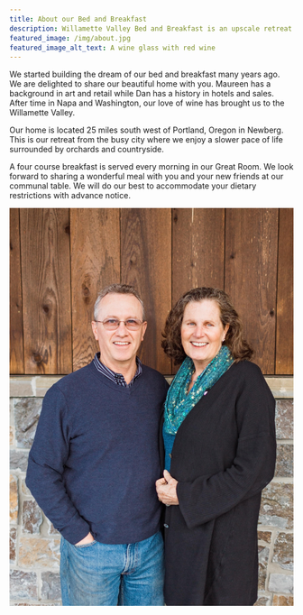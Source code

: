 ```yaml
---
title: About our Bed and Breakfast
description: Willamette Valley Bed and Breakfast is an upscale retreat in the heart of Oregon's wine country near Newberg and the Dundee Hills. Secure your reservation today!
featured_image: /img/about.jpg
featured_image_alt_text: A wine glass with red wine
---
```

We started building the dream of our bed and breakfast many years ago. We are delighted to share our beautiful home with you. Maureen has a background in art and retail while Dan has a history in hotels and sales. After time in Napa and Washington, our love of wine has brought us to the Willamette Valley.

Our home is located 25 miles south west of Portland, Oregon in Newberg. This is our retreat from the busy city where we enjoy a slower pace of life surrounded by orchards and countryside.

A four course breakfast is served every morning in our Great Room.  We look forward to sharing a wonderful meal with you and your new friends at our communal table.  We will do our best to accommodate your dietary restrictions with advance notice.

![Dan and Maureen](/img/uploads/dan-maureen.jpg "Innkeepers")
